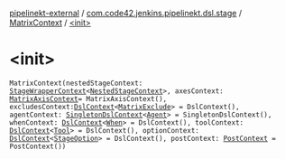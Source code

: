 [pipelinekt-external](../../index.md) / [com.code42.jenkins.pipelinekt.dsl.stage](../index.md) / [MatrixContext](index.md) / [&lt;init&gt;](./-init-.md)

# &lt;init&gt;

`MatrixContext(nestedStageContext: `[`StageWrapperContext`](../-stage-wrapper-context/index.md)`<`[`NestedStageContext`](../-nested-stage-context/index.md)`>, axesContext: `[`MatrixAxisContext`](../-matrix-axis-context/index.md)` = MatrixAxisContext(), excludesContext: `[`DslContext`](../../com.code42.jenkins.pipelinekt.dsl/-dsl-context/index.md)`<`[`MatrixExclude`](../../com.code42.jenkins.pipelinekt.core.stage/-matrix-exclude/index.md)`> = DslContext(), agentContext: `[`SingletonDslContext`](../../com.code42.jenkins.pipelinekt.dsl/-singleton-dsl-context/index.md)`<`[`Agent`](../../com.code42.jenkins.pipelinekt.core/-agent.md)`> = SingletonDslContext(), whenContext: `[`DslContext`](../../com.code42.jenkins.pipelinekt.dsl/-dsl-context/index.md)`<`[`When`](../../com.code42.jenkins.pipelinekt.core/-when.md)`> = DslContext(), toolContext: `[`DslContext`](../../com.code42.jenkins.pipelinekt.dsl/-dsl-context/index.md)`<`[`Tool`](../../com.code42.jenkins.pipelinekt.core/-tool.md)`> = DslContext(), optionContext: `[`DslContext`](../../com.code42.jenkins.pipelinekt.dsl/-dsl-context/index.md)`<`[`StageOption`](../../com.code42.jenkins.pipelinekt.core/-stage-option.md)`> = DslContext(), postContext: `[`PostContext`](../../com.code42.jenkins.pipelinekt.dsl.post/-post-context/index.md)` = PostContext())`